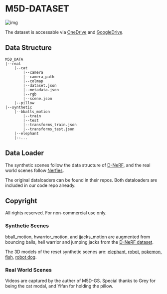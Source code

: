 # M5D-DATASET

![img](./dataset.png)
<!-- * **Figure**. Visualization of scene motion. Each scene is represented by a stack of 10 frames uniformly sampled over time. Greater overlap indicates smaller motion within the scene. (a) Scenes from the D-NeRF dataset, where the frames are mostly overlapping, indicating minimal motion. (b) Scenes with large motions added to the original scenes in (a). (c) Newly generated and real world scenes.* -->

The dataset is accessable via [OneDrive](https://uottawa-my.sharepoint.com/personal/xhu008_uottawa_ca/_layouts/15/guestaccess.aspx?share=EZMfPYUrQZ1Brx_3GrtyOb4BboofQtR9bu9iRCn5-FrfAA&e=PYtXS9) and [GoogleDrive](https://drive.google.com/file/d/11crDkYYwD5uUjWxaXNCHwQBwLrHScKTO/view?usp=sharing).

## Data Structure
```
M5D_DATA
|--real
    |--cat
        |--camera
        |--camera_path
        |--colmap
        |--dataset.json
        |--metadata.json
        |--rgb
        |--scene.json
    |--pillow
|--synthetic
    |--bballs_motion
        |--train
        |--test
        |--transforms_train.json
        |--transforms_test.json
    |--elephant
    |--...
```

## Data Loader
The synthetic scenes follow the data structure of [D-NeRF](https://github.com/albertpumarola/D-NeRF), and the real world scenes follow [Nerfies](https://github.com/google/nerfies).

The original dataloaders can be found in their repos. Both dataloaders are included in our code repo already.

## Copyright
All rights reserved. For non-commercial use only.
### Synthetic Scenes

bball_motion, hwarrior_motion, and jjacks_motion are augmented from bouncing balls, hell warrior and jumping jacks from the [D-NeRF dataset](https://github.com/albertpumarola/D-NeRF).

The 3D models of the reset synthetic scenes are: 
[elephant](https://sketchfab.com/3d-models/african-elephant-facb060916534e7eae8e6a5a8056185f​), 
[robot](https://www.cgtrader.com/free-3d-models/character/sci-fi-character/robot-l2), 
[pokemon](https://www.cgtrader.com/free-3d-models/character/fantasy-character/bulbasaur-3d-model-4446c7a7-f786-434f-9b43-1082c5003f04), 
[fish](https://www.cgtrader.com/free-3d-models/animals/fish/tuna-fish-9f41924a-83d4-478e-a8e9-370946f141b3​), 
[robot dog](https://www.cgtrader.com/free-3d-models/character/other/robot-dog-83cb60c2-2f95-44cc-b50a-f0ed026b7135​).

### Real World Scenes

Videos are captured by the auther of M5D-GS. Special thanks to Grey for being the cat modal, and Yifan for holding the pillow.